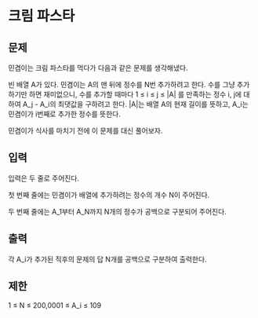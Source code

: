 # 크림 파스타
## 문제
민겸이는 크림 파스타를 먹다가 다음과 같은 문제를 생각해냈다.

빈 배열 A가 있다. 민겸이는 A의 맨 뒤에 정수를 N번 추가하려고 한다. 수를 그냥 추가하기만 하면 재미없으니, 수를 추가할 때마다 1 ≤ i ≤ j ≤ |A| 를 만족하는 정수 i, j에 대하여 A_j - A_i의 최댓값을 구하려고 한다. |A|는 배열 A의 현재 길이를 뜻하고, A_i는 민겸이가 i번째로 추가한 정수를 뜻한다.

민겸이가 식사를 마치기 전에 이 문제를 대신 풀어보자.

## 입력
입력은 두 줄로 주어진다.

첫 번째 줄에는 민겸이가 배열에 추가하려는 정수의 개수 N이 주어진다.

두 번째 줄에는 A_1부터 A_N까지 N개의 정수가 공백으로 구분되어 주어진다.

## 출력
각 A_i가 추가된 직후의 문제의 답 N개를 공백으로 구분하여 출력한다.

## 제한
1 ≤ N ≤ 200,0001 ≤ A_i ≤ 109